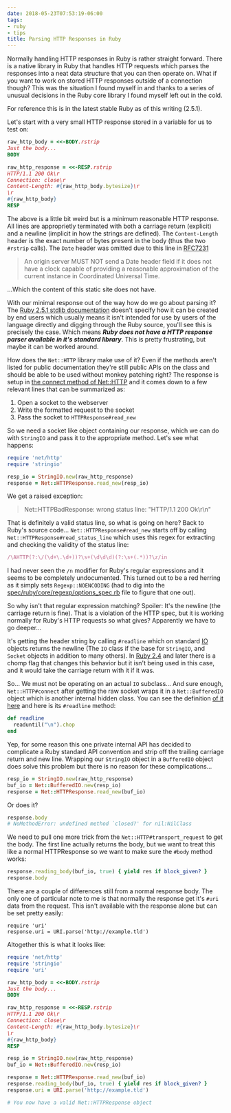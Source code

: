 ```yaml
---
date: 2018-05-23T07:53:19-06:00
tags:
- ruby
- tips
title: Parsing HTTP Responses in Ruby
---
```


Normally handling HTTP responses in Ruby is rather straight forward. There is a
native library in Ruby that handles HTTP requests which parses the responses
into a neat data structure that you can then operate on. What if you want to
work on stored HTTP responses outside of a connection though? This was the
situation I found myself in and thanks to a series of unusual decisions in the
Ruby core library I found myself left out in the cold.

For reference this is in the latest stable Ruby as of this writing (2.5.1).

Let's start with a very small HTTP response stored in a variable for us to test
on:

```ruby
raw_http_body = <<-BODY.rstrip
Just the body...
BODY

raw_http_response = <<-RESP.rstrip
HTTP/1.1 200 Ok\r
Connection: close\r
Content-Length: #{raw_http_body.bytesize}\r
\r
#{raw_http_body}
RESP
```

The above is a little bit weird but is a minimum reasonable HTTP response. All
lines are approprietly terminated with both a carriage return (explicit) and
a newline (implicit in how the strings are defined). The `Content-Length`
header is the exact number of bytes present in the body (thus the two `#rstrip`
calls). The `Date` header was omitted due to this line in [RFC7231][1]

> An origin server MUST NOT send a Date header field if it does not have a
> clock capable of providing a reasonable approximation of the current instance
> in Coordinated Universal Time.

...Which the content of this static site does not have.

With our minimal response out of the way how do we go about parsing it? The
[Ruby 2.5.1 stdlib documentation][2] doesn't specify how it can be created by
end users which usually means it isn't intended for use by users of the
language directly and digging through the Ruby source, you'll see this is
precisely the case. Which means ***Ruby does not have a HTTP response parser
available in it's standard library***. This is pretty frustrating, but maybe it
can be worked around.

How does the `Net::HTTP` library make use of it? Even if the methods aren't
listed for public documentation they're still public APIs on the class and
should be able to be used without monkey patching right? The response is setup
in [the connect method of Net::HTTP][3] and it comes down to a few relevant
lines that can be summarized as:

1. Open a socket to the webserver
2. Write the formatted request to the socket
3. Pass the socket to `HTTPResponse#read_new`

So we need a socket like object containing our response, which we can do with
`StringIO` and pass it to the appropriate method. Let's see what happens:

```ruby
require 'net/http'
require 'stringio'

resp_io = StringIO.new(raw_http_response)
response = Net::HTTPResponse.read_new(resp_io)
```

We get a raised exception:

> Net::HTTPBadResponse: wrong status line: "HTTP/1.1 200 Ok\r\n"

That is definitely a valid status line, so what is going on here? Back to
Ruby's source code... `Net::HTTPResponse#read_new` starts off by calling
`Net::HTTPResponse#read_status_line` which uses this regex for extracting and
checking the validity of the status line:

```ruby
/\AHTTP(?:\/(\d+\.\d+))?\s+(\d\d\d)(?:\s+(.*))?\z/in
```

I had never seen the `/n` modifier for Ruby's regular expressions and it seems
to be completely undocumented. This turned out to be a red herring as it simply
sets `Regexp::NOENCODING` (had to dig into the
[spec/ruby/core/regexp/options_spec.rb][4] file to figure that one out).

So why isn't that regular expression matching? Spoiler: It's the newline (the
carriage return is fine). That is a violation of the HTTP spec, but it is
working normally for Ruby's HTTP requests so what gives? Apparently we have to
go deeper...

It's getting the header string by calling `#readline` which on standard [IO][5]
objects returns the newline (The `IO` class if the base for `StringIO`, and
`Socket` objects in addition to many others). In [Ruby 2.4][6] and later there
is a chomp flag that changes this behavior but it isn't being used in this
case, and it would take the carriage return with it if it was.

So... We must not be operating on an actual `IO` subclass... And sure enough,
`Net::HTTP#connect` after getting the raw socket wraps it in a
`Net::BufferedIO` object which is another internal hidden class. You can see
the definition [of it here][7] and here is its `#readline` method:

```ruby
def readline
  readuntil("\n").chop
end
```

Yep, for some reason this one private internal API has decided to complicate a
Ruby standard API convention and strip off the trailing carriage return and new
line. Wrapping our `StringIO` object in a `BufferedIO` object does solve this
problem but there is no reason for these complications...

```ruby
resp_io = StringIO.new(raw_http_response)
buf_io = Net::BufferedIO.new(resp_io)
response = Net::HTTPResponse.read_new(buf_io)
```

Or does it?

```ruby
response.body
# NoMethodError: undefined method `closed?' for nil:NilClass
```

We need to pull one more trick from the `Net::HTTP#transport_request` to get
the body. The first line actually returns the body, but we want to treat this
like a normal HTTPResponse so we want to make sure the `#body` method works:

```ruby
response.reading_body(buf_io, true) { yield res if block_given? }
response.body
```

There are a couple of differences still from a normal response body. The only
one of particular note to me is that normally the response get it's `#uri` data
from the request. This isn't available with the response alone but can be set
pretty easily:

```
require 'uri'
response.uri = URI.parse('http://example.tld')
```

Altogether this is what it looks like:

```ruby
require 'net/http'
require 'stringio'
require 'uri'

raw_http_body = <<-BODY.rstrip
Just the body...
BODY

raw_http_response = <<-RESP.rstrip
HTTP/1.1 200 Ok\r
Connection: close\r
Content-Length: #{raw_http_body.bytesize}\r
\r
#{raw_http_body}
RESP

resp_io = StringIO.new(raw_http_response)
buf_io = Net::BufferedIO.new(resp_io)

response = Net::HTTPResponse.read_new(buf_io)
response.reading_body(buf_io, true) { yield res if block_given? }
response.uri = URI.parse('http://example.tld')

# You now have a valid Net::HTTPResponse object
```

[1]: https://tools.ietf.org/html/rfc7231#section-7.1.1.2
[2]: https://ruby-doc.org/stdlib-2.5.1/libdoc/net/http/rdoc/Net/HTTPResponse.html
[3]: https://github.com/ruby/ruby/blob/v2_5_1/lib/net/http.rb#L958
[4]: https://github.com/ruby/ruby/blob/3527c05a8f4e189772cdac17f166bd9626c24661/spec/ruby/core/regexp/options_spec.rb
[5]: http://ruby-doc.org/core-2.5.1/IO.html#method-i-readline
[6]: https://blog.bigbinary.com/2017/03/07/io-readlines-now-accepts-chomp-flag-as-an-argument.html
[7]: https://github.com/ruby/ruby/blob/v2_5_1/lib/net/protocol.rb#L81
